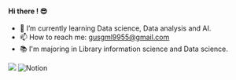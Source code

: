 #### Hi there ! 😎

<!--
**heheelee/heheelee** is a ✨ _special_ ✨ repository because its `README.md` (this file) appears on your GitHub profile.

Here are some ideas to get you started:

- 🔭 I’m currently working on ...
- 🌱 I’m currently learning ...
- 👯 I’m looking to collaborate on ...
- 🤔 I’m looking for help with ...
- 💬 Ask me about ...
- 📫 How to reach me: ...
- 😄 Pronouns: ...
- ⚡ Fun fact: ...
-->

- 🌱 I’m currently learning Data science, Data analysis and AI.
- 📫 How to reach me: gusgml9955@gmail.com
- 📚 I'm majoring in Library information science and Data science.

<a href="https://mail.google.com/mail/u/0/?tab=wm#inbox?compose=GTvVlcSMSqcwLGtNqQcgQqzWWhkcvHzQBDnXwFrBnsKcjkjwKqKVdPxdBqwQNxxgTtwZSJLKvpKTj"><img src="https://img.shields.io/badge/Gmail-D14836?style=for-the-badge&logo=gmail&logoColor=white"/></a>
![Notion](https://img.shields.io/badge/Notion-%23000000.svg?style=for-the-badge&logo=notion&logoColor=white)

